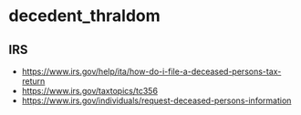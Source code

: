 # decedent_thraldom

## IRS
* https://www.irs.gov/help/ita/how-do-i-file-a-deceased-persons-tax-return
* https://www.irs.gov/taxtopics/tc356
* https://www.irs.gov/individuals/request-deceased-persons-information
